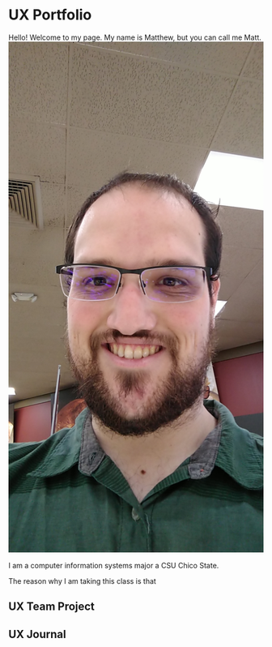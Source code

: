# UX Portfolio
Hello! Welcome to my page.
My name is Matthew, but you can call me Matt.
![me](https://github.com/UsabilityEngineering/uxportfolio-Mscheer75/blob/master/assets/12326.jpeg)

I am a computer information systems major a CSU Chico State. 

The reason why I am taking this class is that 

## UX Team Project


## UX Journal

